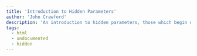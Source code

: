 ```yaml
---
title: 'Introduction to Hidden Parameters'
author: 'John Crawford'
description: 'An introduction to hidden parameters, those which begin or end with an underscore. Use of parameters with a trailing underscore can be used to "hide" macro parameters if they are to be shared by several users.'
tags:
  - html
  - undocumented
  - hidden
---
```

